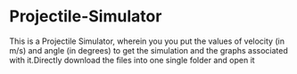 # Projectile-Simulator
This is a Projectile Simulator, wherein you you put the values of velocity (in m/s) and angle (in degrees) to get the simulation and the graphs associated with it.Directly download the files into one single folder and open it
